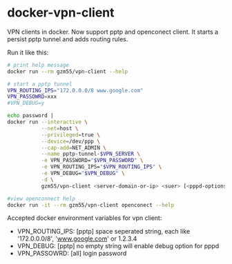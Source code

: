 # docker-vpn-client

VPN clients in docker. Now support pptp and openconect client.
It starts a persist pptp tunnel and adds routing rules.

Run it like this:

```Bash
# print help message
docker run --rm gzm55/vpn-client --help

# start a pptp tunnel
VPN_ROUTING_IPS="172.0.0.0/8 www.google.com"
VPN_PASSOWRD=xxx
#VPN_DEBUG=y

echo password |
docker run --interactive \
           --net=host \
           --privileged=true \
           --device=/dev/ppp \
           --cap-add=NET_ADMIN \
           --name pptp-tunnel-$VPN_SERVER \
           -e VPN_PASSWORD="$VPN_PASSWORD" \
           -e VPN_ROUTING_IPS="$VPN_ROUTING_IPS" \
           -e VPN_DEBUG="$VPN_DEBUG" \
           -d \
           gzm55/vpn-client <server-domain-or-ip> <suer> [<pppd-options>]

#view openconnect help
docker run -it --rm gzm55/vpn-client openconect --help
```

Accepted docker environment variables for vpn client:

* VPN_ROUTING_IPS: [pptp] space seperated string, each like '172.0.0.0/8', 'www.google.com' or 1.2.3.4
* VPN_DEBUG: [pptp] no empty string will enable debug option for pppd
* VPN_PASSOWRD: [all] login password
